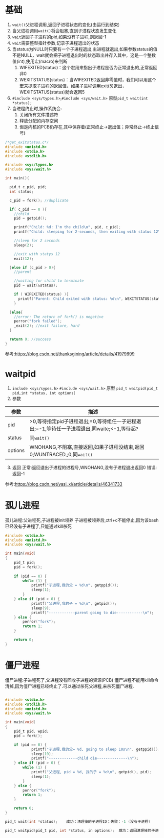 # 基础
1. `wait()`父进程调用,返回子进程状态的变化(由运行到结束)
2. 当父进程调用`wait()`将会阻塞,直到子进程状态发生变化
3. `wait`返回子子进程的pid,如果没有子进程,则返回-1
4. `wait`需要整型指针参数,记录子进程退出的状态
5. 当status为NULL时只要有一个子进程退出,主进程就退出,如果参数status的值不是NULL，wait就会把子进程退出时的状态取出并存入其中，这是一个整数值(int),使用宏(macro)来判断
	1. WIFEXITED(status)：这个宏用来指出子进程是否为正常退出的,正常返回非0
	2. WEXITSTATUS(status)：当WIFEXITED返回非零值时，我们可以用这个宏来提取子进程的返回值，如果子进程调用exit(5)退出，WEXITSTATUS(status)就会返回5
6. `#include <sys/types.h>`,`#include <sys/wait.h>` 原型`pid_t wait(int *status);`
7. 当进程终止时,操作系统会:
	1. 关闭所有文件描述符
	2. 释放分配的内存空间
	3. 但是内核的PCB仍存在,其中保存着(正常终止→退出值；异常终止→终止信号)



```c
/*get_exitstatus.c*/
#include <unistd.h>
#include <stdio.h>
#include <stdlib.h>

#include <sys/types.h>
#include <sys/wait.h>

int main(){

  pid_t c_pid, pid;
  int status;

  c_pid = fork(); //duplicate

  if( c_pid == 0 ){
    //child
    pid = getpid();

    printf("Child: %d: I'm the child\n", pid, c_pid);
    printf("Child: sleeping for 2-seconds, then exiting with status 12\n");

    //sleep for 2 seconds
    sleep(2);

    //exit with statys 12
    exit(12);

  }else if (c_pid > 0){
    //parent

    //waiting for child to terminate
    pid = wait(&status);

    if ( WIFEXITED(status) ){
      printf("Parent: Child exited with status: %d\n", WEXITSTATUS(status));
    }

  }else{
    //error: The return of fork() is negative
    perror("fork failed");
    _exit(2); //exit failure, hard
  }

  return 0; //success                                                                                                                                                        
}
```


参考:https://blog.csdn.net/thanksgining/article/details/41979699


# waitpid
1. `include <sys/sypes.h>` `#include <sys/wait.h>` 原型 `pid_t waitpid(pid_t pid,int *status, int options)`
2. 参数

参数|描述
--|--
pid|>0,等待指定pid子进程退出;=0,等待组任一子进程退出;=-1,等待任一子进程退出,同waite;<-1,等待起?
status|同`wait()`
options|WNOHANG,不阻塞,直接返回,如果子进程没结束,返回0;WUNTRACED,;0,同`wait()`

3. 返回
正常:返回退出子进程的进程号,WNOHANG,没有子进程退出返回0
错误:返回-1


参考:https://blog.csdn.net/yasi_xi/article/details/46341733













# 孤儿进程
孤儿进程:父进程死,子进程被init领养
子进程被领养后,ctrl+c不能停止,因为该bash已经没有子进程了,只能通过kill杀死

```c
#include <stdio.h>
#include <unistd.h>
#include <sys/wait.h>

int main(void)
{
    pid_t pid;
    pid = fork();
    
    if (pid == 0) {
        while (1) {
            printf("子进程,我的父 = %d\n", getppid());
            sleep(1);
        }
    } else if (pid > 0) {
            printf("父进程,我的子 = %d\n", getpid());
            sleep(9);
            printf("------------parent going to die------------\n");
    } else {
        perror("fork");
        return 1;
    }

    return 0;
}
```



# 僵尸进程
僵尸进程:子进程死了,父进程没有回收子进程的资源(PCB)
僵尸进程不能用kill命令清掉,因为僵尸进程已经终止了.可以通过杀死父进程,来杀死僵尸进程.
```c

#include <stdio.h>
#include <stdlib.h>
#include <unistd.h>
#include <sys/wait.h>

int main(void)
{
    pid_t pid, wpid;
    pid = fork();

    if (pid == 0) {
            printf("子进程,我的父= %d, going to sleep 10s\n", getppid());
            sleep(10);
            printf("-------------child die--------------\n");
    } else if (pid > 0) {
        while (1) {
            printf("父进程, pid = %d, 我的子 = %d\n", getpid(), pid);
            sleep(1);
        }
    } else {
        perror("fork");
        return 1;
    }

    return 0;
}
```








```c
pid_t wait(int *status); 	成功：清理掉的子进程ID；失败：-1 (没有子进程)
```



```c
pid_t waitpid(pid_t pid, int *status, in options);	成功：返回清理掉的子进程ID；失败：-1(无子进程)
```



